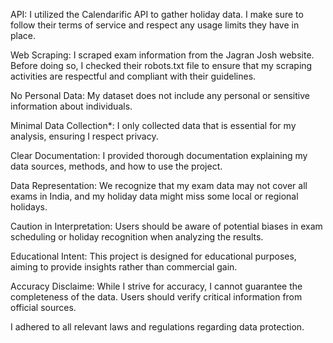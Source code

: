 <!-- Ethical Considerations for Exams & Holidays Analysis Project -->

API: I utilized the Calendarific API to gather holiday data. I make sure to follow their terms of service and respect any usage limits they have in place.
  
Web Scraping: I scraped exam information from the Jagran Josh website. Before doing so, I checked their robots.txt file to ensure that my scraping activities are respectful and compliant with their guidelines.

No Personal Data: My dataset does not include any personal or sensitive information about individuals.
  
Minimal Data Collection*: I only collected data that is essential for my analysis, ensuring I respect privacy.

  
Clear Documentation: I provided thorough documentation explaining my data sources, methods, and how to use the project.


Data Representation: We recognize that my exam data may not cover all exams in India, and my holiday data might miss some local or regional holidays.
  
Caution in Interpretation: Users should be aware of potential biases in exam scheduling or holiday recognition when analyzing the results.


Educational Intent: This project is designed for educational purposes, aiming to provide insights rather than commercial gain.
  
Accuracy Disclaime: While I strive for accuracy, I cannot guarantee the completeness of the data. Users should verify critical information from official sources.

I adhered to all relevant laws and regulations regarding data protection.

